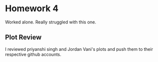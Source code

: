 # Homework 4

Worked alone. Really struggled with this one.

## Plot Review

I reviewed priyanshi singh and Jordan Vani's plots and push them to their respective github accounts. 
